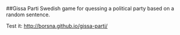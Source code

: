 ##Gissa Parti
Swedish game for quessing a political party based on a random sentence.


Test it: http://borsna.github.io/gissa-parti/
